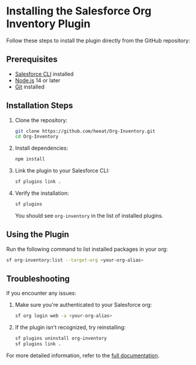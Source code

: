# Installing the Salesforce Org Inventory Plugin

Follow these steps to install the plugin directly from the GitHub repository:

## Prerequisites

- [Salesforce CLI](https://developer.salesforce.com/tools/sfdxcli) installed
- [Node.js](https://nodejs.org/) 14 or later
- [Git](https://git-scm.com/downloads) installed

## Installation Steps

1. Clone the repository:
   ```bash
   git clone https://github.com/heeat/Org-Inventory.git
   cd Org-Inventory
   ```

2. Install dependencies:
   ```bash
   npm install
   ```

3. Link the plugin to your Salesforce CLI:
   ```bash
   sf plugins link .
   ```

4. Verify the installation:
   ```bash
   sf plugins
   ```
   You should see `org-inventory` in the list of installed plugins.

## Using the Plugin

Run the following command to list installed packages in your org:

```bash
sf org-inventory:list --target-org <your-org-alias>
```

## Troubleshooting

If you encounter any issues:

1. Make sure you're authenticated to your Salesforce org:
   ```bash
   sf org login web -a <your-org-alias>
   ```

2. If the plugin isn't recognized, try reinstalling:
   ```bash
   sf plugins uninstall org-inventory
   sf plugins link .
   ```

For more detailed information, refer to the [full documentation](docs/guide.md). 